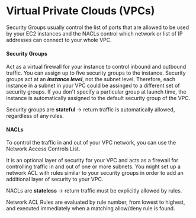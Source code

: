 # Virtual Private Clouds (VPCs)

Security Groups usually control the list of ports that are allowed to be used by your EC2 instances and the NACLs control which network or list of IP addresses can connect to your whole VPC.

#### Security Groups

Act as a virtual firewall for your instance to control inbound and outbound traffic.
You can assign up to five security groups to the instance.
Security groups act at an ***instance level***, not the subnet level. Therefore, each instance in a subnet in your VPC could be assinged to a different set of security groups. If you don't specify a particular group at launch time, the instance is automatically assigned to the default security group of the VPC. 

Security groups are **stateful** -> return traffic is automatically allowed, regardless of any rules.

#### NACLs

To control the traffic in and out of your VPC network, you can use the Network Access Controls List.

It is an optional layer of security for your VPC and acts as a firewall for controlling traffic in and out of one or more subnets. You might set up a network ACL with rules similar to your security groups in order to add an additional layer of security to your VPC.

NACLs are **stateless** -> return traffic must be explicitly allowed by rules.

Network ACL Rules are evaluated by rule number, from lowest to highest, and executed immediately when a matching allow/deny rule is found.
